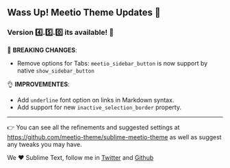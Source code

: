 ## Wass Up! Meetio Theme Updates 🎁

### Version 4️⃣.5️⃣.0️⃣ its available! 🎉

🧨 **BREAKING CHANGES**:

* Remove options for Tabs: `meetio_sidebar_button` is now support by native `show_sidebar_button`

👌 **IMPROVEMENTES**:

* Add `underline` font option on links in Markdown syntax.
* Add support for new `inactive_selection_border` property.

---

👉 You can see all the refinements and suggested settings at https://github.com/meetio-theme/sublime-meetio-theme
as well as suggest any tweaks you may have.

We ♥️ Sublime Text, follow me in [Twitter](https://twitter.com/mauroreisviera) and
[Github](https://github.com/mauroreisvieira/)
